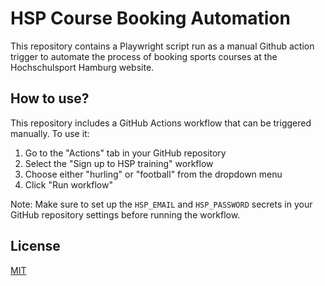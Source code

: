 # HSP Course Booking Automation

This repository contains a Playwright script run as a manual Github action trigger to automate the process of booking sports courses at the Hochschulsport Hamburg website.

## How to use?

This repository includes a GitHub Actions workflow that can be triggered manually. To use it:

1. Go to the "Actions" tab in your GitHub repository
2. Select the "Sign up to HSP training" workflow
3. Choose either "hurling" or "football" from the dropdown menu
4. Click "Run workflow"

Note: Make sure to set up the `HSP_EMAIL` and `HSP_PASSWORD` secrets in your GitHub repository settings before running the workflow.

## License

[MIT](https://choosealicense.com/licenses/mit/)
